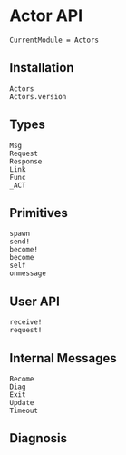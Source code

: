# Actor API

```@meta
CurrentModule = Actors
```

## Installation

```@docs
Actors
Actors.version
```

## Types

```@docs
Msg
Request
Response
Link
Func
_ACT
```

## Primitives

```@docs
spawn
send!
become!
become
self
onmessage
```

## User API

```@docs
receive!
request!
```

## Internal Messages

```@docs
Become
Diag
Exit
Update
Timeout
```

## Diagnosis
